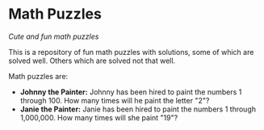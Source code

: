 # Math Puzzles
<i>Cute and fun math puzzles</i>

<p>This is a repository of fun math puzzles with solutions, some of which are solved well. Others which are solved not that well. </p>
<p>Math puzzles are:
  <ul>
    <li><b>Johnny the Painter:</b> Johnny has been hired to paint the numbers 1 through 100. How many times will he paint the letter "2"? </li>
    <li><b>Janie the Painter:</b> Janie has been hired to paint the numbers 1 through 1,000,000. How many times will she paint "19"?</li>
    </p>
